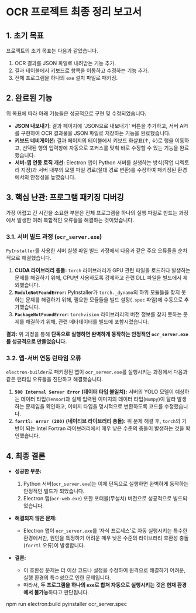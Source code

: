 # OCR 프로젝트 최종 정리 보고서

## 1. 초기 목표

프로젝트의 초기 목표는 다음과 같았습니다.
1.  OCR 결과를 JSON 파일로 내려받는 기능 추가.
2.  결과 테이블에서 키보드로 항목을 이동하고 수정하는 기능 추가.
3.  전체 프로그램을 하나의 `exe` 설치 파일로 패키징.

## 2. 완료된 기능

위 목표에 따라 아래 기능들은 성공적으로 구현 및 수정되었습니다.

*   **JSON 내보내기:** 결과 페이지에 'JSON으로 내보내기' 버튼을 추가하고, 서버 API를 구현하여 OCR 결과물을 JSON 파일로 저장하는 기능을 완료했습니다.
*   **키보드 네비게이션:** 결과 페이지의 테이블에서 키보드 화살표(↑, ↓)로 행을 이동하고, 선택된 행의 입력창에 자동으로 포커스를 맞춰 바로 수정할 수 있는 기능을 완료했습니다.
*   **서버-앱 연동 로직 개선:** Electron 앱이 Python 서버를 실행하는 방식(작업 디렉토리 지정)과 서버 내부의 모델 파일 경로(절대 경로 변환)를 수정하여 패키징된 환경에서의 안정성을 높였습니다.

## 3. 핵심 난관: 프로그램 패키징 디버깅

가장 어렵고 긴 시간을 소요한 부분은 전체 프로그램을 하나의 실행 파일로 만드는 과정에서 발생한 여러 복합적인 오류들을 해결하는 것이었습니다.

### 3.1. 서버 빌드 과정 (`ocr_server.exe`)

`PyInstaller`를 사용한 서버 실행 파일 빌드 과정에서 다음과 같은 주요 오류들을 순차적으로 해결했습니다.

1.  **CUDA 라이브러리 충돌:** `torch` 라이브러리가 GPU 관련 파일을 로드하다 발생하는 문제를 해결하기 위해, CPU만 사용하도록 강제하고 관련 DLL 파일을 빌드에서 제외했습니다.
2.  **`ModuleNotFoundError`:** PyInstaller가 `torch._dynamo`의 하위 모듈들을 찾지 못하는 문제를 해결하기 위해, 필요한 모듈들을 빌드 설정(`.spec` 파일)에 수동으로 추가했습니다.
3.  **`PackageNotFoundError`:** `torchvision` 라이브러리의 버전 정보를 찾지 못하는 문제를 해결하기 위해, 관련 메타데이터를 빌드에 포함시켰습니다.

**결과:** 위 과정을 통해 **단독으로 실행하면 완벽하게 동작하는 안정적인 `ocr_server.exe`를 성공적으로 만들었습니다.**

### 3.2. 앱-서버 연동 런타임 오류

`electron-builder`로 패키징된 앱이 `ocr_server.exe`를 실행시키는 과정에서 다음과 같은 런타임 오류들을 진단하고 해결했습니다.

1.  **`500 Internal Server Error` (데이터 타입 불일치):** 서버의 YOLO 모델이 예상하는 데이터 타입(`Tensor`)과 실제 입력된 이미지의 데이터 타입(`Numpy`)이 달라 발생하는 문제임을 확인하고, 이미지 타입을 명시적으로 변환하도록 코드를 수정했습니다.
2.  **`forrtl: error (200)` (네이티브 라이브러리 충돌):** 위 문제 해결 후, `torch`의 기반이 되는 Intel Fortran 라이브러리에서 매우 낮은 수준의 충돌이 발생하는 것을 확인했습니다.

## 4. 최종 결론

*   **성공한 부분:**
    1.  Python 서버(`ocr_server.exe`)는 이제 단독으로 실행하면 완벽하게 동작하는 안정적인 빌드가 되었습니다.
    2.  Electron 앱(`ocr-web.exe`) 또한 포터블(무설치) 버전으로 성공적으로 빌드되었습니다.

*   **해결되지 않은 문제:**
    *   Electron 앱이 `ocr_server.exe`를 '자식 프로세스'로 자동 실행시키는 특수한 환경에서만, 원인을 특정하기 어려운 매우 낮은 수준의 라이브러리 호환성 충돌(`forrtl` 오류)이 발생합니다.

*   **결론:**
    *   이 호환성 문제는 더 이상 코드나 설정을 수정하여 원격으로 해결하기 어려운, 실행 환경의 특수성으로 인한 문제입니다.
    *   따라서, **두 프로그램을 하나의 `exe`로 합쳐 자동으로 실행시키는 것은 현재 환경에서 불가능**하다고 판단됩니다.

npm run electron:build
pyinstaller ocr_server.spec